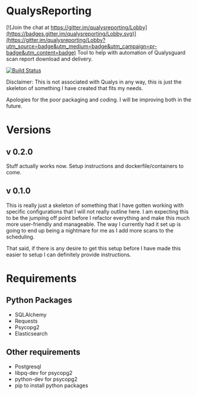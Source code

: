 # QualysReporting

[![Join the chat at https://gitter.im/qualysreporting/Lobby](https://badges.gitter.im/qualysreporting/Lobby.svg)](https://gitter.im/qualysreporting/Lobby?utm_source=badge&utm_medium=badge&utm_campaign=pr-badge&utm_content=badge)
Tool to help with automation of Qualysguard scan report download and delivery.

[![Build Status](https://travis-ci.org/StanPast/QualysReporting.svg?branch=master)](https://travis-ci.org/StanPast/QualysReporting)

Disclaimer: This is not associated with Qualys in any way, this is just the
skeleton of something I have created that fits my needs.

Apologies for the poor packaging and coding. I will be improving both in the future.

# Versions
## v 0.2.0
Stuff actually works now. Setup instructions and dockerfile/containers to come.

## v 0.1.0
This is really just a skeleton of something that I have gotten working with
specific configurations that I will not really outline here. I am expecting
this to be the jumping off point before I refactor everything and make this
much more user-friendly and manageable. The way I currently had it set up
is going to end up being a nightmare for me as I add more scans to the
scheduling.

That said, if there is any desire to get this setup before I have made this
easier to setup I can definitely provide instructions.

# Requirements
## Python Packages
* SQLAlchemy
* Requests
* Psycopg2
* Elasticsearch

## Other requirements
* Postgresql
* libpq-dev for psycopg2
* python-dev for psycopg2
* pip to install python packages


